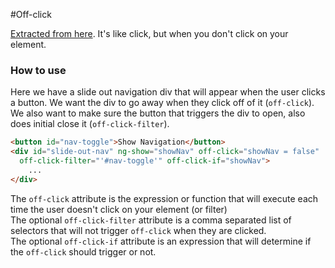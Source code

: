 #Off-click

[Extracted from here](https://github.com/TheSharpieOne/angular-off-click). It's like click, but when you don't click on your element.

### How to use
Here we have a slide out navigation div that will appear when the user clicks a button. We want the div to go away when they click off of it (`off-click`).  We also want to make sure the button that triggers the div to open, also does initial close it (`off-click-filter`).
```html
<button id="nav-toggle">Show Navigation</button>
<div id="slide-out-nav" ng-show="showNav" off-click="showNav = false"
  off-click-filter="'#nav-toggle'" off-click-if="showNav">
    ...
</div>
```

The `off-click` attribute is the expression or function that will execute each time the user doesn't click on your element (or filter)<br />
The optional `off-click-filter` attribute is a comma separated list of selectors that will not trigger `off-click` when they are clicked.<br />
The optional `off-click-if` attribute is an expression that will determine if the `off-click` should trigger or not.